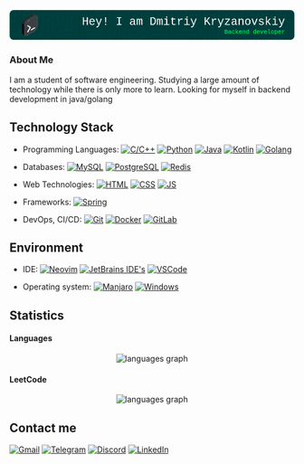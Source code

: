 ![Header](imgs/github-header-image.png)
### About Me
I am a student of software engineering. Studying a large amount of technology while there is only more to learn. Looking for myself in backend development in java/golang

## Technology Stack
- Programming Languages:
[![C/C++](https://img.shields.io/badge/-C/C++-765750?style=flat-square&logo=c%2B%2B&logoColor=ffffff)]()
[![Python](https://img.shields.io/badge/-Python-3776AB?style=flat-square&logo=python&logoColor=ffffff)]()
[![Java](https://img.shields.io/badge/-Java-ff0000?style=flat-square&logo=openjdk&logoColor=ffffff)]()
[![Kotlin](https://img.shields.io/badge/-Kotlin-8b00ff?style=flat-square&logo=Kotlin&logoColor=ffffff)]()
[![Golang](https://img.shields.io/badge/-Go-1ffff1?style=flat-square&logo=go&logoColor=000000)]()
- Databases:
[![MySQL](https://img.shields.io/badge/-MySQL-4479A1?style=flat-square&logo=MySQL&logoColor=ffffff)]()
[![PostgreSQL](https://img.shields.io/badge/-PostgreSQL-316192?style=flat-square&logo=PostgreSQL&logoColor=ffffff)]()
[![Redis](https://img.shields.io/badge/-Redis-d3382a?style=flat-square&logo=Redis&logoColor=ffffff)]()
- Web Technologies:
[![HTML](https://img.shields.io/badge/-HTML-%23F05032?style=flat-square&logo=html5&logoColor=%23ffffff)]() 
[![CSS](https://img.shields.io/badge/-CSS-1572B6?style=flat-square&logo=css3&logoColor=%23ffffff)]() 
[![JS](https://img.shields.io/badge/-js-323330?style=flat-square&logo=javascript&logoColor=fff000)]() 
- Frameworks: 
[![Spring](https://img.shields.io/badge/Spring-6DB33F?style=flat-square&logo=spring&logoColor=white)]() 

- DevOps, CI/CD: 
[![Git](https://img.shields.io/badge/-Git-%23F05032?style=flat-square&logo=git&logoColor=%23ffffff)]() 
[![Docker](https://img.shields.io/badge/-Docker-2496ED?style=flat-square&logo=docker&logoColor=ffffff)]()
[![GitLab](https://img.shields.io/badge/-Gitlab-ed845d?style=flat-square&logo=gitlab&logoColor=ffffff)]()

## Environment
- IDE: 
[![Neovim](https://img.shields.io/badge/Neovim-00aa5e?style=flat-square&logo=neovim&logoColor=white)]()
[![JetBrains IDE's](https://img.shields.io/badge/JetBrains_IDE%27s-12124f?style=flat-square&logo=intellij-idea&logoColor=white)]()
[![VSCode](https://img.shields.io/badge/Visual_Studio_Code-0078D4?style=flat-square&logo=visual%20studio%20code&logoColor=white)]()

- Operating system: 
[![Manjaro](https://img.shields.io/badge/Manjaro-35BF5C?style=flat-square&logo=manjaro&logoColor=white)]()
[![Windows](https://img.shields.io/badge/Windows-0078D6?style=flat-square&logo=windows&logoColor=white)]()

## Statistics

#### Languages
<div align="center">
  <img src="https://github-readme-stats.vercel.app/api/top-langs?locale=en&hide_title=false&layout=compact&card_width=520&langs_count=10&theme=dark&hide_border=false&username=dmit-hint" height="250" alt="languages graph"  />
</div>

#### LeetCode
<div align="center">
  <img src="https://leetcard.jacoblin.cool/DmitrKryzh?ext=heatmap&hide=ranking" height="350" alt="languages graph"  />
</div>

## Contact me
[![Gmail](https://img.shields.io/badge/Gmail-D14836?style=for-the-badge&logo=gmail&logoColor=white)](mailto:dmitr.kryzh@gmail.com)
[![Telegram](https://img.shields.io/badge/Telegram-2CA5E0?style=for-the-badge&logo=telegram&logoColor=white)](https://t.me/dmit_hint)
[![Discord](https://img.shields.io/badge/Discord-7289DA?style=for-the-badge&logo=discord&logoColor=white)](https://discordapp.com/users/407997492458946600/)
[![LinkedIn](https://img.shields.io/badge/LinkedIn-0077B5?style=for-the-badge&logo=linkedin&logoColor=white)](https://www.linkedin.com/in/dmitriy-kryzhanovskiy-871980230/)


